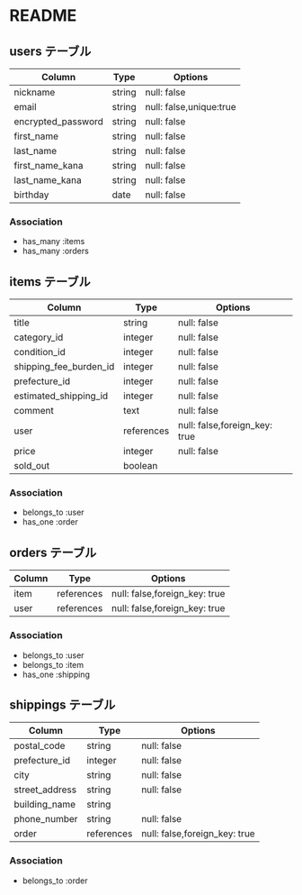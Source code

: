 # README

## users テーブル

| Column             | Type   | Options                |
| ------------------ | ------ | ---------------------- |
| nickname           | string | null: false            |
| email              | string | null: false,unique:true|
| encrypted_password | string | null: false            |
| first_name         | string | null: false            |
| last_name          | string | null: false            |
| first_name_kana    | string | null: false            |
| last_name_kana     | string | null: false            |
| birthday           | date   | null: false            |

### Association

- has_many :items
- has_many :orders


## items テーブル

| Column                | Type       | Options                        |
| --------------------- | ---------  | -------------------------------|
| title                 | string     | null: false                    |
| category_id           | integer    | null: false                    |
| condition_id          | integer    | null: false                    |
| shipping_fee_burden_id| integer    | null: false                    |
| prefecture_id         | integer    | null: false                    |
| estimated_shipping_id | integer    | null: false                    |
| comment               | text       | null: false                    |
| user                  | references | null: false,foreign_key: true  |
| price                 | integer    | null: false                    |
| sold_out              | boolean                                     |


### Association

- belongs_to :user
- has_one :order



## orders テーブル

| Column      | Type       | Options                        |
| ------------| ---------- | ------------------------------ |
| item        | references | null: false,foreign_key: true  |
| user        | references | null: false,foreign_key: true  |

### Association

- belongs_to :user
- belongs_to :item
- has_one :shipping



## shippings テーブル

| Column            | Type       | Options                        |
| ----------------- | ---------- | ------------------------------ |
| postal_code       | string     | null: false                    |
| prefecture_id     | integer    | null: false                    |
| city              | string     | null: false                    |
| street_address    | string     | null: false                    |
| building_name     | string     |                                |
| phone_number      | string     | null: false                    |
| order             | references | null: false,foreign_key: true  |

### Association
- belongs_to :order